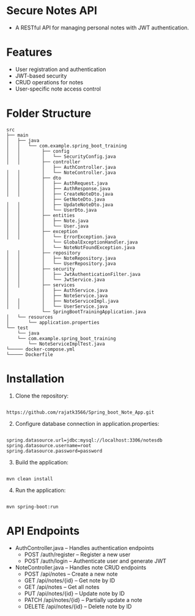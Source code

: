 # Secure Notes API
 - A RESTful API for managing personal notes with JWT authentication.
# Features
 - User registration and authentication
 - JWT-based security
 - CRUD operations for notes
 - User-specific note access control

# Folder Structure

```
src
├── main
│   ├── java
│   │   └── com.example.spring_boot_training
│   │        ├── config               
│   │        │   └── SecurityConfig.java
│   │        ├── controller           
             │   ├── AuthController.java
│   │        │   └── NoteController.java
│   │        ├── dto                   
│   │        │   ├── AuthRequest.java
│   │        │   ├── AuthResponse.java
│   │        │   ├── CreateNoteDto.java
             │   ├── GetNoteDto.java
│   │        │   ├── UpdateNoteDto.java
│   │        │   └── UserDto.java
│   │        ├── entities             
│   │        │   ├── Note.java
│   │        │   └── User.java
│   │        ├── exception             
│   │        │   └── ErrorException.java
             │   └── GlobalExceptionHandler.java
             │   └── NoteNotFoundException.java
│   │        ├── repository           
│   │        │   ├── NoteRepository.java
│   │        │   └── UserRepository.java
│   │        ├── security              
│   │        │   ├── JwtAuthenticationFilter.java
│   │        │   └── JwtService.java
│   │        ├── services            
│            │   ├── AuthService.java
│            │   ├── NoteService.java
│   │        │   ├── NoteServiceImpl.java
│   │        │   └── UserService.java
             └── SpringBootTrainingApplication.java      
│   └── resources
│       └── application.properties         
└── test
    └── java
    └── com.example.spring_boot_training
        └── NoteServiceImplTest.java
└───── docker-compose.yml
└───── Dockerfile

```


# Installation
1) Clone the repository:
```

https://github.com/rajatk3566/Spring_boot_Note_App.git

```
2) Configure database connection in application.properties:
```

spring.datasource.url=jdbc:mysql://localhost:3306/notesdb
spring.datasource.username=root
spring.datasource.password=password

```

3) Build the application:
```

mvn clean install

```

4) Run the application:
```

mvn spring-boot:run

```


# API Endpoints

- AuthController.java – Handles authentication endpoints
  - POST /auth/register – Register a new user
  - POST /auth/login – Authenticate user and generate JWT
- NoteController.java – Handles note CRUD endpoints
   - POST /api/notes – Create a new note
   - GET /api/notes/{id} – Get note by ID
   - GET /api/notes – Get all notes
   - PUT /api/notes/{id} – Update note by ID
   - PATCH /api/notes/{id} – Partially update a note 
   - DELETE /api/notes/{id} – Delete note by ID